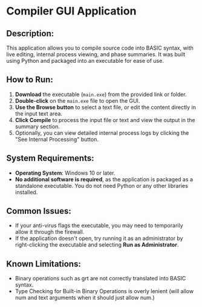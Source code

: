 # Compiler GUI Application

## Description:
This application allows you to compile source code into BASIC syntax, with live editing, internal process viewing, and phase summaries. It was built using Python and packaged into an executable for ease of use.

## How to Run:
1. **Download** the executable (`main.exe`) from the provided link or folder.
2. **Double-click** on the `main.exe` file to open the GUI.
3. **Use the Browse button** to select a text file, or edit the content directly in the input text area.
4. **Click Compile** to process the input file or text and view the output in the summary section.
5. Optionally, you can view detailed internal process logs by clicking the "See Internal Processing" button.

## System Requirements:
- **Operating System**: Windows 10 or later.
- **No additional software is required**, as the application is packaged as a standalone executable. You do not need Python or any other libraries installed.

## Common Issues:
- If your anti-virus flags the executable, you may need to temporarily allow it through the firewall.
- If the application doesn't open, try running it as an administrator by right-clicking the executable and selecting **Run as Administrator**.

## Known Limitations:
- Binary operations such as grt are not correctly translated into BASIC syntax. 
- Type Checking for Built-in Binary Operations is overly lenient (will allow num and text arguments when it should just allow num.)

